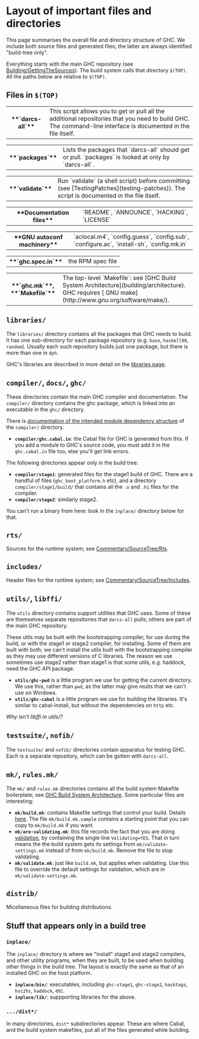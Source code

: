 # Layout of important files and directories


This page summarises the overall file and directory structure of GHC.  We include both source files and generated files; the latter are always identified "build-tree only".


Everything starts with the main GHC repository (see [Building/GettingTheSources](building/getting-the-sources)).   The build system calls that directory `$(TOP)`.  All the paths below are relative to `$(TOP)`.

## Files in `$(TOP)`

<table><tr><th>**`darcs-all`**</th>
<td>
This script allows you to get or pull all the additional repositories that you need to build GHC.  The command-line interface is documented in the file itself.
</td></tr></table>

<table><tr><th>**`packages`**</th>
<td>
Lists the packages that `darcs-all` should get or pull.  `packages` is looked at only by `darcs-all`.
</td></tr></table>

<table><tr><th>**`validate`**</th>
<td>Run `validate` (a shell script) before committing (see [TestingPatches](testing-patches)).  The script is documented in the file itself.
</td></tr></table>

<table><tr><th>**Documentation files**</th>
<td>`README`, `ANNOUNCE`, `HACKING`, `LICENSE`</td></tr></table>

<table><tr><th>**GNU autoconf machinery**</th>
<td>`aclocal.m4`, `config.guess`, `config.sub`, `configure.ac`, `install-sh`, `config.mk.in`</td></tr></table>

<table><tr><th>**`ghc.spec.in`**</th>
<td>the RPM spec file
</td></tr></table>

<table><tr><th>**`ghc.mk`**, **`Makefile`**</th>
<td>The top-level `Makefile`: see [GHC Build System Architecture](building/architecture). GHC requires
[ GNU make](http://www.gnu.org/software/make/).
</td></tr></table>

## `libraries/`


The `libraries/` directory contains all the packages that GHC needs to build.  It has one sub-directory for each package repository (e.g. `base`, `haskell98`, `random`). Usually each such repository builds just one package, but there is more than one in `dph`.


GHC's libraries are described in more detail on the [libraries page](commentary/libraries).

## `compiler/`, `docs/`, `ghc/`


These directories contain the main GHC compiler and documentation.
The `compiler/` directory contains the ghc package, which is linked
into an executable in the `ghc/` directory.


There is [documentation of the intended module dependency structure](module-dependencies) of the `compiler/` directory.

- **`compiler/ghc.cabal.in`**: the Cabal file for GHC is generated from this.  If you add a module to GHC's source code, you must add it in the `ghc.cabal.in` file too, else you'll get link errors.


The following directories appear only in the build tree:

- **`compiler/stage1`**: generated files for the stage1 build of GHC.  There are a handful of files (`ghc_boot_platform.h` etc), and a directory `compiler/stage1/build/` that contains all the `.o` and `.hi` files for the compiler.
- **`compiler/stage2`**: similarly stage2.


You can't run a binary from here: look in the `inplace/` directory below for that.

## `rts/`


Sources for the runtime system; see [Commentary/SourceTree/Rts](commentary/source-tree/rts).

## `includes/`


Header files for the runtime system; see [Commentary/SourceTree/Includes](commentary/source-tree/includes).

## `utils/`, `libffi/`


The `utils` directory contains support utilities that GHC uses.  Some of these are themselves separate repositories that `darcs-all` pulls; others are part of the main GHC repository. 


These utils may be built with the bootstrapping compiler, for use during the build, or with the stage1 or stage2 compiler, for installing. Some of them are built with both; we can't install the utils built with the bootstrapping compiler as they may use different versions of C libraries. The reason we use sometimes use stage2 rather than stage1 is that some utils, e.g. haddock, need the GHC API package.

- **`utils/ghc-pwd`** is a little program we use for getting the current directory. We use this, rather than `pwd`, as the latter may give reults that we can't use on Windows.
- **`utils/ghc-cabal`** is a little program we use for building the libraries. It's similar to cabal-install, but without the dependencies on `http` etc.

*Why isn't libffi in utils/?*

## `testsuite/`, `nofib/`


The `testsuite/` and `nofib/` directories contain apparatus for testing GHC.  Each is a separate repository, which can be gotten with `darcs-all`.

## `mk/`, `rules.mk/`


The `mk/` and `rules.mk` directories contains all the build system Makefile boilerplate; see [GHC Build System Architecture](building/architecture).  Some particular files are interesting:

- **`mk/build.mk`**: contains Makefile settings that control your build. Details [here](building/hacking).  The file `mk/build.mk.sample` contains a starting point that you can copy to `mk/build.mk` if you want.
- **`mk/are-validating.mk`**: this file records the fact that you are doing [validation](testing-patches), by containing the single line `Validating=YES`.  That in turn means the the build system gets its settings from `mk/validate-settings.mk` instead of from `mk/build.mk`.  Remove the file to stop validating.
- **`mk/validate.mk`**: just like `build.mk`, but applies when validating.  Use this file to override the default settings for validation, which are in `mk/validate-settings.mk`.

## `distrib/`


Micellaneous files for building distributions.

## Stuff that appears only in a build tree

### `inplace/`


The `inplace/` directory is where we "install" stage1 and stage2 compilers, and other utility programs, when they are built, to be used when building other things in the build tree.  The layout is exactly the same as that of an installed GHC on the host platform.

- **`inplace/bin/`**: executables, including `ghc-stage1`, `ghc-stage2`, `hasktags`, `hsc2hs`, `haddock`, etc.
- **`inplace/lib/`**: suppporting libraries for the above.

### `.../dist*/`


In many directories, `dist*` subdirectories appear. These are where Cabal, and the build system makefiles, put all of the files generated while building.
